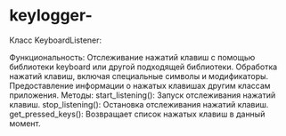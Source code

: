 # keylogger-
Класс KeyboardListener:

Функциональность:
Отслеживание нажатий клавиш с помощью библиотеки keyboard или другой подходящей библиотеки.
Обработка нажатий клавиш, включая специальные символы и модификаторы.
Предоставление информации о нажатых клавишах другим классам приложения.
Методы:
start_listening(): Запуск отслеживания нажатий клавиш.
stop_listening(): Остановка отслеживания нажатий клавиш.
get_pressed_keys(): Возвращает список нажатых клавиш в данный момент.

